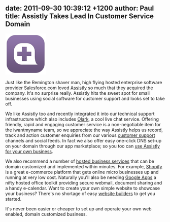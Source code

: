 date: 2011-09-30 10:39:12 +1200
author: Paul
title: Assistly Takes Lead In Customer Service Domain
----

![logo-customer-support-assistly.png](/media/2011-09-30-logo-customer-support-assistly.png)

Just like the Remington shaver man, high flying hosted enterprise software provider Salesforce.com loved [Assistly](http://www.assistly.com/) so much that they acquired the company. It's no surprise really. Assistly hits the sweet spot for small businesses using social software for customer support and looks set to take off.

We like Assistly too and recently integrated it into our technical support infrastructure which also includes [Olark](http://olark.com), a cool live chat service. Offering friendly, rapid and engaging customer service is a non-negotiable item for the iwantmyname team, so we appreciate the way Assistly helps us record, track and action customer enquiries from our various [customer support](https://iwantmyname.com/support) channels and social feeds. In fact we also offer easy one-click DNS set-up on your domain through our app marketplace; so you too can [use Assistly for your own business](https://iwantmyname.com/services/helpdesk/custom-domain-assistly).

We also recommend a number of [hosted business services](https://iwantmyname.com/services/business/) that can be domain customized and implemented within minutes. For example, [Shopify](https://iwantmyname.com/features/applications/custom-domain-apps/e-commerce/shopify-hosted-online-store-platform-and-shop-software) is a great e-commerce platform that gets online micro businesses up and running at very low cost. Naturally you'll also be needing [Google Apps](https://iwantmyname.com/features/applications/google-apps-for-your-domain) a nifty hosted office toolkit providing secure webmail, document sharing and a handy e-calendar. Want to create your own simple website to showcase your business? There's no shortage of easy [website builders](https://iwantmyname.com/services/website-builder/) to get you started.

It's never been easier or cheaper to set up and operate your own web enabled, domain customized business.
